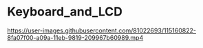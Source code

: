 # Keyboard_and_LCD
https://user-images.githubusercontent.com/81022693/115160822-8fa07f00-a09a-11eb-9819-209967b60989.mp4
